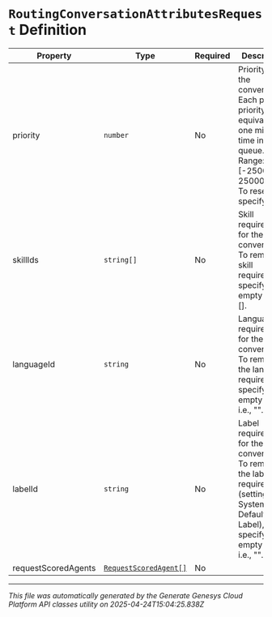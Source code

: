 # `RoutingConversationAttributesRequest` Definition

| Property | Type | Required | Description |
|----------|------|----------|-------------|
| priority | `number` | No | Priority for the conversation.  Each point of priority is equivalent to one minute of time in queue.  Range:[-25000000, 25000000].  To reset, specify 0. |
| skillIds | `string[]` | No | Skill requirements for the conversation.  To remove all skill requirements, specify an empty list, i.e. []. |
| languageId | `string` | No | Language requirement for the conversation.  To remove the language requirement, specify an empty string, i.e., "". |
| labelId | `string` | No | Label requirement for the conversation.  To remove the label requirement (setting it to System Default Label), specify an empty string, i.e., "". |
| requestScoredAgents | [`RequestScoredAgent[]`](requestscoredagent-definition.md) | No |  |

---

*This file was automatically generated by the Generate Genesys Cloud Platform API classes utility on 2025-04-24T15:04:25.838Z*